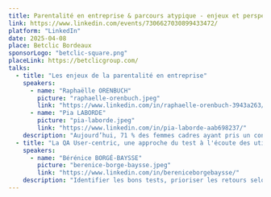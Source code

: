 ```yaml
---
title: Parentalité en entreprise & parcours atypique - enjeux et perspectives
link: https://www.linkedin.com/events/7306627030899433472/
platform: "LinkedIn"
date: 2025-04-08
place: Betclic Bordeaux
sponsorLogo: "betclic-square.png"
placeLink: https://betclicgroup.com/
talks:
  - title: "Les enjeux de la parentalité en entreprise"
    speakers:
      - name: "Raphaëlle ORENBUCH"
        picture: "raphaelle-orenbuch.jpeg"
        link: "https://www.linkedin.com/in/raphaelle-orenbuch-3943a263/"
      - name: "Pia LABORDE"
        picture: "pia-laborde.jpeg"
        link: "https://www.linkedin.com/in/pia-laborde-aab698237/"
    description: "Aujourd’hui, 71 % des femmes cadres ayant pris un congé maternité considèrent que les entreprises ne mènent pas les actions nécessaires pour favoriser le retour au travail. Par ailleurs, près de la moitié d’entre elles ont trouvé leur retour au travail difficile après ce congé. Dans un monde où la recherche d’un meilleur équilibre entre vie pro et vie perso est au cœur des préoccupations, comment les entreprises peuvent-elles aider leurs collaboratrices à vivre une maternité épanouie sans laisser de côté leur carrière ? À travers ce talk, deux expertes de la parentalité déchiffreront avec vous les principaux enjeux de santé publique liés à la santé mentale des mères. La discussion aura pour but de vous sensibiliser aux différentes problématiques de la parentalité en entreprise mais aussi de faire émerger des pistes de solution facilement applicables. "
  - title: "La QA User-centric, une approche du test à l'écoute des utilisateurs"
    speakers:
      - name: "Bérénice BORGÉ-BAYSSE"
        picture: "berenice-borge-baysse.jpeg"
        link: "https://www.linkedin.com/in/bereniceborgebaysse/"
    description: "Identifier les bons tests, prioriser les retours selon leur valeur pour l’utilisateur, repérer les axes d’amélioration… Une approche centrée sur l’utilisateur peut être la clé pour relever ces défis. Être user-centric, ce n’est pas qu’une affaire de produit ou de design, la QA a aussi son rôle à jouer. Mais qu’est-ce que ça veut dire, une QA centrée utilisateur, et comment la mettre en place ? Dans cette session, vous pourrez découvrir des solutions pratiques et faciles à mettre en œuvre dès demain. L'objectif ? recentrer les efforts de test sur ce qui compte vraiment : garantir la qualité de l'expérience utilisateur, sans se perdre dans l’exhaustivité des cas de test."
---
```

